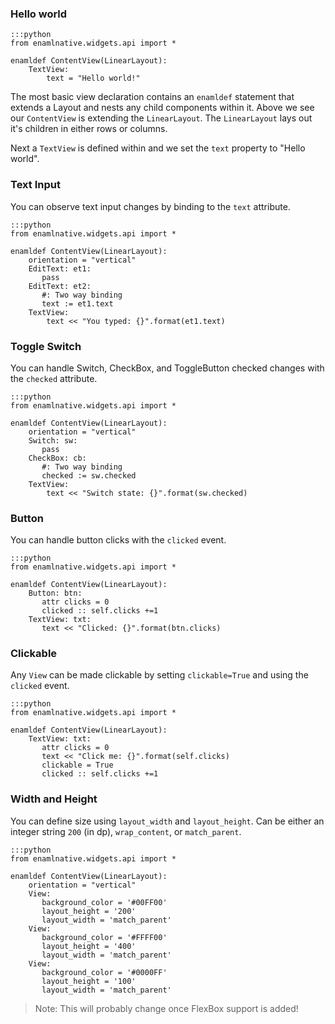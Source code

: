 ### Hello world

    :::python
    from enamlnative.widgets.api import *

    enamldef ContentView(LinearLayout):
        TextView:
            text = "Hello world!"

The most basic view declaration contains an `enamldef` statement that extends a Layout and nests any child components within it. 
Above we see our `ContentView` is extending the `LinearLayout`.  The `LinearLayout` lays out it's children in
either rows or columns.

Next a `TextView` is defined within and we set the `text` property to "Hello world".


### Text Input 
You can observe text input changes by binding to the `text` attribute.

    :::python
    from enamlnative.widgets.api import *

    enamldef ContentView(LinearLayout):
        orientation = "vertical"
        EditText: et1:
           pass
        EditText: et2:
           #: Two way binding
           text := et1.text
        TextView:
            text << "You typed: {}".format(et1.text)




### Toggle Switch 
You can handle Switch, CheckBox, and ToggleButton checked changes with the `checked` attribute.

    :::python
    from enamlnative.widgets.api import *

    enamldef ContentView(LinearLayout):
        orientation = "vertical"
        Switch: sw:
           pass
        CheckBox: cb:
           #: Two way binding
           checked := sw.checked
        TextView:
            text << "Switch state: {}".format(sw.checked)



### Button 
You can handle button clicks with the `clicked` event.

    :::python
    from enamlnative.widgets.api import *

    enamldef ContentView(LinearLayout):
        Button: btn:
           attr clicks = 0
           clicked :: self.clicks +=1
        TextView: txt:
           text << "Clicked: {}".format(btn.clicks)



### Clickable 
Any `View` can be made clickable by setting `clickable=True` and using the `clicked` event.

    :::python
    from enamlnative.widgets.api import *

    enamldef ContentView(LinearLayout):
        TextView: txt:
           attr clicks = 0
           text << "Click me: {}".format(self.clicks)
           clickable = True
           clicked :: self.clicks +=1



### Width and Height 
You can define size using `layout_width` and `layout_height`. Can be either an integer string `200` (in dp), `wrap_content`, or `match_parent`.

    :::python
    from enamlnative.widgets.api import *

    enamldef ContentView(LinearLayout):
        orientation = "vertical"
        View: 
           background_color = '#00FF00'   
           layout_height = '200'
           layout_width = 'match_parent'
        View: 
           background_color = '#FFFF00'   
           layout_height = '400'
           layout_width = 'match_parent'
        View: 
           background_color = '#0000FF'   
           layout_height = '100'
           layout_width = 'match_parent'

> Note: This will probably change once FlexBox support is added!

